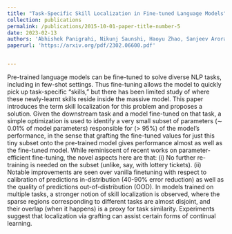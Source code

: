 ```yaml
---
title: "Task-Specific Skill Localization in Fine-tuned Language Models"
collection: publications
permalink: /publications/2015-10-01-paper-title-number-5
date: 2023-02-13
authors: 'Abhishek Panigrahi, Nikunj Saunshi, Haoyu Zhao, Sanjeev Arora'
paperurl: 'https://arxiv.org/pdf/2302.06600.pdf'


---
```

Pre-trained language models can be fine-tuned
to solve diverse NLP tasks, including in few-shot
settings. Thus fine-tuning allows the model
to quickly pick up task-specific “skills,” but
there has been limited study of where these
newly-learnt skills reside inside the massive
model. This paper introduces the term skill
localization for this problem and proposes a
solution. Given the downstream task and a model
fine-tuned on that task, a simple optimization is
used to identify a very small subset of parameters
(∼ 0.01% of model parameters) responsible for
(> 95%) of the model’s performance, in the
sense that grafting the fine-tuned values for just
this tiny subset onto the pre-trained model gives
performance almost as well as the fine-tuned
model. While reminiscent of recent works on
parameter-efficient fine-tuning, the novel aspects
here are that: (i) No further re-training is needed
on the subset (unlike, say, with lottery tickets). (ii)
Notable improvements are seen over vanilla finetuning with respect to calibration of predictions
in-distribution (40-90% error reduction) as well
as the quality of predictions out-of-distribution
(OOD). In models trained on multiple tasks, a
stronger notion of skill localization is observed,
where the sparse regions corresponding to different tasks are almost disjoint, and their overlap
(when it happens) is a proxy for task similarity.
Experiments suggest that localization via grafting
can assist certain forms of continual learning.
